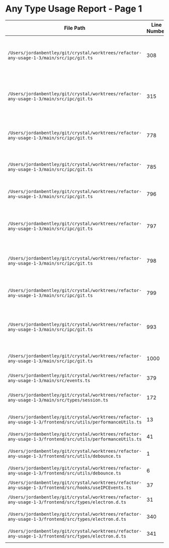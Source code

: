 # Any Type Usage Report - Page 1

| File Path | Line Number | Context | Addressed | Explanation |
|-----------|-------------|---------|-----------|-------------|
| `/Users/jordanbentley/git/crystal/worktrees/refactor-any-usage-1-3/main/src/ipc/git.ts` | 308 | `if ((commitError && typeof commitError === 'object' && 'stdout' in commitError && (commitError as any).stdout?.includes('pre-commit')) || (commitError && typeof commitError === 'object' && 'stderr' in commitError && (commitError as any).stderr?.includes('pre-commit'))) {` | Yes | Fixed to use ProcessError type |
| `/Users/jordanbentley/git/crystal/worktrees/refactor-any-usage-1-3/main/src/ipc/git.ts` | 315 | `const errorMessage = (error instanceof Error ? error.message : '') \|\| (error && typeof error === 'object' && 'stderr' in error ? (error as any).stderr : '') \|\| 'Failed to commit changes';` | Yes | Fixed to use ProcessError type |
| `/Users/jordanbentley/git/crystal/worktrees/refactor-any-usage-1-3/main/src/ipc/git.ts` | 778 | `(error && typeof error === 'object' && 'gitOutput' in error && (error as any).gitOutput ? \`\\n\\nGit output:\\n${(error as any).gitOutput}\` : '');` | Yes | Fixed to use GitError type |
| `/Users/jordanbentley/git/crystal/worktrees/refactor-any-usage-1-3/main/src/ipc/git.ts` | 785 | `gitOutput: error && typeof error === 'object' && 'gitOutput' in error ? (error as any).gitOutput : undefined` | Yes | Fixed to use GitError type |
| `/Users/jordanbentley/git/crystal/worktrees/refactor-any-usage-1-3/main/src/ipc/git.ts` | 796 | `command: error && typeof error === 'object' && 'gitCommand' in error ? (error as any).gitCommand : undefined,` | Yes | Fixed to use GitError type |
| `/Users/jordanbentley/git/crystal/worktrees/refactor-any-usage-1-3/main/src/ipc/git.ts` | 797 | `output: error && typeof error === 'object' && 'gitOutput' in error ? (error as any).gitOutput : (error instanceof Error ? error.message : String(error)),` | Yes | Fixed to use GitError type |
| `/Users/jordanbentley/git/crystal/worktrees/refactor-any-usage-1-3/main/src/ipc/git.ts` | 798 | `workingDirectory: error && typeof error === 'object' && 'workingDirectory' in error ? (error as any).workingDirectory : undefined,` | Yes | Fixed to use GitError type |
| `/Users/jordanbentley/git/crystal/worktrees/refactor-any-usage-1-3/main/src/ipc/git.ts` | 799 | `originalError: error && typeof error === 'object' && 'originalError' in error ? (error as any).originalError?.message : undefined` | Yes | Fixed to use GitError type |
| `/Users/jordanbentley/git/crystal/worktrees/refactor-any-usage-1-3/main/src/ipc/git.ts` | 993 | `(error && typeof error === 'object' && 'gitOutput' in error && (error as any).gitOutput ? \`\\n\\nGit output:\\n${(error as any).gitOutput}\` : '');` | Yes | Fixed to use GitError type |
| `/Users/jordanbentley/git/crystal/worktrees/refactor-any-usage-1-3/main/src/ipc/git.ts` | 1000 | `gitOutput: error && typeof error === 'object' && 'gitOutput' in error ? (error as any).gitOutput : undefined` | Yes | Fixed to use GitError type |
| `/Users/jordanbentley/git/crystal/worktrees/refactor-any-usage-1-3/main/src/events.ts` | 379 | `data: any;` | Yes | Fixed to use unknown type |
| `/Users/jordanbentley/git/crystal/worktrees/refactor-any-usage-1-3/main/src/types/session.ts` | 172 | `data: any; // Complex union type - can be string for stdout/stderr, or various JSON object structures with different schemas` | Yes | Fixed to use string \| Record<string, unknown> union type |
| `/Users/jordanbentley/git/crystal/worktrees/refactor-any-usage-1-3/frontend/src/utils/performanceUtils.ts` | 13 | `export const throttle = <T extends (...args: any[]) => any>(` | Yes | Fixed to use never[] and unknown types |
| `/Users/jordanbentley/git/crystal/worktrees/refactor-any-usage-1-3/frontend/src/utils/performanceUtils.ts` | 41 | `export const debounce = <T extends (...args: any[]) => any>(` | Yes | Fixed to use never[] and unknown types |
| `/Users/jordanbentley/git/crystal/worktrees/refactor-any-usage-1-3/frontend/src/utils/debounce.ts` | 1 | `export interface DebouncedFunction<T extends (...args: any[]) => any> {` | Yes | Fixed to use never[] and unknown types |
| `/Users/jordanbentley/git/crystal/worktrees/refactor-any-usage-1-3/frontend/src/utils/debounce.ts` | 6 | `export function debounce<T extends (...args: any[]) => any>(` | Yes | Fixed to use never[] and unknown types |
| `/Users/jordanbentley/git/crystal/worktrees/refactor-any-usage-1-3/frontend/src/hooks/useIPCEvents.ts` | 37 | `function throttle<T extends (...args: any[]) => void>(` | Yes | Fixed to use never[] type |
| `/Users/jordanbentley/git/crystal/worktrees/refactor-any-usage-1-3/frontend/src/types/electron.d.ts` | 31 | `invoke: (channel: string, ...args: any[]) => Promise<any>;` | Yes | Fixed to use unknown[] and unknown types |
| `/Users/jordanbentley/git/crystal/worktrees/refactor-any-usage-1-3/frontend/src/types/electron.d.ts` | 340 | `invoke: (channel: string, ...args: any[]) => Promise<any>;` | Yes | Fixed to use unknown[] and unknown types |
| `/Users/jordanbentley/git/crystal/worktrees/refactor-any-usage-1-3/frontend/src/types/electron.d.ts` | 341 | `on: (channel: string, callback: (...args: any[]) => void) => void;` | Yes | Fixed to use unknown[] type |